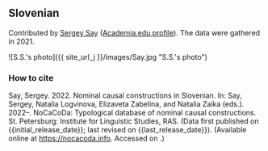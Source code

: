 ## Slovenian

Contributed by [Sergey Say](https://iling.spb.ru/people/say.html.ru) ([Academia.edu profile](https://iling-spb.academia.edu/SergeySay)). The data were gathered in 2021.

![S.S.'s photo]({{ site_url_j }}/images/Say.jpg "S.S.'s photo")

### How to cite

Say, Sergey. 2022. Nominal causal constructions in Slovenian. In: Say, Sergey, Natalia Logvinova,
Elizaveta Zabelina, and Natalia Zaika (eds.). 2022–. NoCaCoDa: Typological database of nominal causal constructions.
St. Petersburg: Institute for Linguistic Studies, RAS. (Data first published on {{initial_release_date}};
last revised on {{last_release_date}}). (Available online at https://nocacoda.info. Accessed on <span class="today-span"></span>.)
